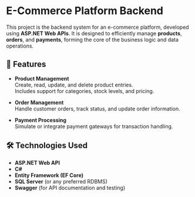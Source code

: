 # E-Commerce Platform Backend

This project is the backend system for an e-commerce platform, developed using **ASP.NET Web APIs**. It is designed to efficiently manage **products**, **orders**, and **payments**, forming the core of the business logic and data operations.

## 🚀 Features

- **Product Management**  
  Create, read, update, and delete product entries.  
  Includes support for categories, stock levels, and pricing.

- **Order Management**  
  Handle customer orders, track status, and update order information.

- **Payment Processing**  
  Simulate or integrate payment gateways for transaction handling.

## 🛠 Technologies Used

- **ASP.NET Web API**
- **C#**
- **Entity Framework (EF Core)**
- **SQL Server** (or any preferred RDBMS)
- **Swagger** (for API documentation and testing)


